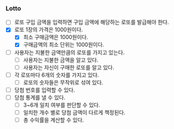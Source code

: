 ### Lotto

- [ ] 로또 구입 금액을 입력하면 구입 금액에 해당하는 로또를 발급해야 한다.
- [x] 로또 1장의 가격은 1000원이다.
    - [x] 최소 구매금액은 1000원이다.
    - [x] 구매금액의 최소 단위는 1000원이다.
- [ ] 사용자는 지불한 금액만큼의 로또를 가지고 있는다.
  - [ ] 사용자는 지불한 금액을 알고 있다.
  - [ ] 사용자는 자신이 구매한 로또를 알고 있다.
- [ ] 각 로또마다 6개의 숫자를 가지고 있다.
  - [ ] 로또의 숫자들은 무작위로 섞여 있다. 
- [ ] 당첨 번호를 입력할 수 있다.
- [ ] 당첨 통계를 낼 수 있다.
  - [ ] 3~6개 일치 여부를 판단할 수 있다.
  - [ ] 일치한 개수 별로 당첨 금액이 다르게 책정된다.
  - [ ] 총 수익률을 계산할 수 있다.
